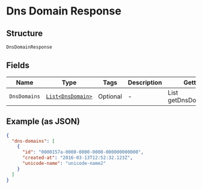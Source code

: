 
# Dns Domain Response

## Structure

`DnsDomainResponse`

## Fields

| Name | Type | Tags | Description | Getter | Setter |
|  --- | --- | --- | --- | --- | --- |
| `DnsDomains` | [`List<DnsDomain>`](../../doc/models/dns-domain.md) | Optional | - | List<DnsDomain> getDnsDomains() | setDnsDomains(List<DnsDomain> dnsDomains) |

## Example (as JSON)

```json
{
  "dns-domains": [
    {
      "id": "0000157a-0000-0000-0000-000000000000",
      "created-at": "2016-03-13T12:52:32.123Z",
      "unicode-name": "unicode-name2"
    }
  ]
}
```

